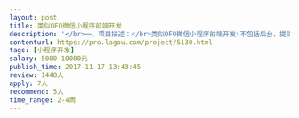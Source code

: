 ```yaml
---                
layout: post       
title: 类似OFO微信小程序前端开发           
description: '</br>一、项目描述：</br>类似OFO微信小程序前端开发(不包括后台，提供数据接口、前端UI)</br>二、主要功能点：</br>登录注册、首页地图、微信支付、押金充值、订单管理、活动 banner、故障报告等共计13个页面</br>三、人员要求：</br>1、有小程序前端产品的开发经验或web全栈工程师；</br>2、良好的沟通能力和契约精神。</br>'     
contenturl: https://pro.lagou.com/project/5130.html      
tags: [小程序开发]            
salary: 5000-10000元          
publish_time: 2017-11-17 13:43:45         
review: 1448人                   
apply: 7人                   
recommend: 5人                   
time_range: 2-4周              
---                 
```

